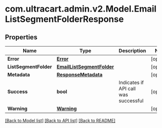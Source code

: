 
# com.ultracart.admin.v2.Model.EmailListSegmentFolderResponse

## Properties

Name | Type | Description | Notes
------------ | ------------- | ------------- | -------------
**Error** | [**Error**](Error.md) |  | [optional] 
**ListSegmentFolder** | [**EmailListSegmentFolder**](EmailListSegmentFolder.md) |  | [optional] 
**Metadata** | [**ResponseMetadata**](ResponseMetadata.md) |  | [optional] 
**Success** | **bool** | Indicates if API call was successful | [optional] 
**Warning** | [**Warning**](Warning.md) |  | [optional] 

[[Back to Model list]](../README.md#documentation-for-models)
[[Back to API list]](../README.md#documentation-for-api-endpoints)
[[Back to README]](../README.md)

